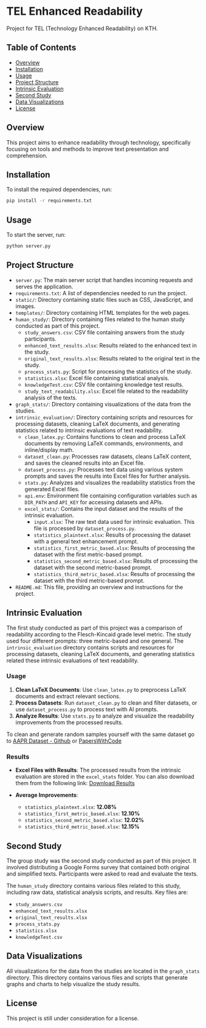 # TEL Enhanced Readability

Project for TEL (Technology Enhanced Readability) on KTH.

## Table of Contents

- [Overview](#overview)
- [Installation](#installation)
- [Usage](#usage)
- [Project Structure](#project-structure)
- [Intrinsic Evaluation](#intrinsic-evaluation)
- [Second Study](#second-study)
- [Data Visualizations](#data-visualizations)
- [License](#license)

## Overview

This project aims to enhance readability through technology, specifically focusing on tools and methods to improve text presentation and comprehension.

## Installation

To install the required dependencies, run:

```bash
pip install -r requirements.txt
```

## Usage

To start the server, run:

```bash
python server.py
```

## Project Structure

- `server.py`: The main server script that handles incoming requests and serves the application.
- `requirements.txt`: A list of dependencies needed to run the project.
- `static/`: Directory containing static files such as CSS, JavaScript, and images.
- `templates/`: Directory containing HTML templates for the web pages.
- `human_study/`: Directory containing files related to the human study conducted as part of this project.
  - `study_answers.csv`: CSV file containing answers from the study participants.
  - `enhanced_text_results.xlsx`: Results related to the enhanced text in the study.
  - `original_text_results.xlsx`: Results related to the original text in the study.
  - `process_stats.py`: Script for processing the statistics of the study.
  - `statistics.xlsx`: Excel file containing statistical analysis.
  - `knowledgeTest.csv`: CSV file containing knowledge test results.
  - `study_text_readability.xlsx`: Excel file related to the readability analysis of the texts.
- `graph_stats/`: Directory containing visualizations of the data from the studies.
- `intrinsic_evaluation/`: Directory containing scripts and resources for processing datasets, cleaning LaTeX documents, and generating statistics related to intrinsic evaluations of text readability.
  - `clean_latex.py`: Contains functions to clean and process LaTeX documents by removing LaTeX commands, environments, and inline/display math.
  - `dataset_clean.py`: Processes raw datasets, cleans LaTeX content, and saves the cleaned results into an Excel file.
  - `dataset_process.py`: Processes text data using various system prompts and saves the results into Excel files for further analysis.
  - `stats.py`: Analyzes and visualizes the readability statistics from the generated Excel files.
  - `api.env`: Environment file containing configuration variables such as `DIR_PATH` and `API_KEY` for accessing datasets and APIs.
  - `excel_stats/`: Contains the input dataset and the results of the intrinsic evaluation.
    - `input.xlsx`: The raw text data used for intrinsic evaluation. This file is processed by `dataset_process.py`.
    - `statistics_plaintext.xlsx`: Results of processing the dataset with a general text enhancement prompt.
    - `statistics_first_metric_based.xlsx`: Results of processing the dataset with the first metric-based prompt.
    - `statistics_second_metric_based.xlsx`: Results of processing the dataset with the second metric-based prompt.
    - `statistics_third_metric_based.xlsx`: Results of processing the dataset with the third metric-based prompt.
- `README.md`: This file, providing an overview and instructions for the project.

## Intrinsic Evaluation

The first study conducted as part of this project was a comparison of readability according to the Flesch-Kincaid grade level metric. The study used four different prompts: three metric-based and one general.
The `intrinsic_evaluation` directory contains scripts and resources for processing datasets, cleaning LaTeX documents, and generating statistics related these intrinsic evaluations of text readability.

### Usage

1. **Clean LaTeX Documents**: Use `clean_latex.py` to preprocess LaTeX documents and extract relevant sections.
2. **Process Datasets**: Run `dataset_clean.py` to clean and filter datasets, or use `dataset_process.py` to process text with AI prompts.
3. **Analyze Results**: Use `stats.py` to analyze and visualize the readability improvements from the processed results.

To clean and generate random samples yourself with the same dataset go to [AAPR Dataset - Github](https://github.com/lancopku/AAPR) or [PapersWithCode](https://paperswithcode.com/dataset/arxiv-academic-paper-dataset)

### Results

- **Excel Files with Results**: The processed results from the intrinsic evaluation are stored in the `excel_stats` folder. You can also download them from the following link:
  [Download Results](https://drive.google.com/file/d/1QT_9MwBEHgfvzXbYBvtCxmrSjOTucf0C/view?usp=sharing)

- **Average Improvements**:
  - `statistics_plaintext.xlsx`: **12.08%**
  - `statistics_first_metric_based.xlsx`: **12.10%**
  - `statistics_second_metric_based.xlsx`: **12.02%**
  - `statistics_third_metric_based.xlsx`: **12.15%**


## Second Study

The group study was the second study conducted as part of this project. It involved distributing a Google Forms survey that contained both original and simplified texts. Participants were asked to read and evaluate the texts.

The `human_study` directory contains various files related to this study, including raw data, statistical analysis scripts, and results. Key files are:
- `study_answers.csv`
- `enhanced_text_results.xlsx`
- `original_text_results.xlsx`
- `process_stats.py`
- `statistics.xlsx`
- `knowledgeTest.csv`

## Data Visualizations

All visualizations for the data from the studies are located in the `graph_stats` directory. This directory contains various files and scripts that generate graphs and charts to help visualize the study results.

## License

This project is still under consideration for a license.

